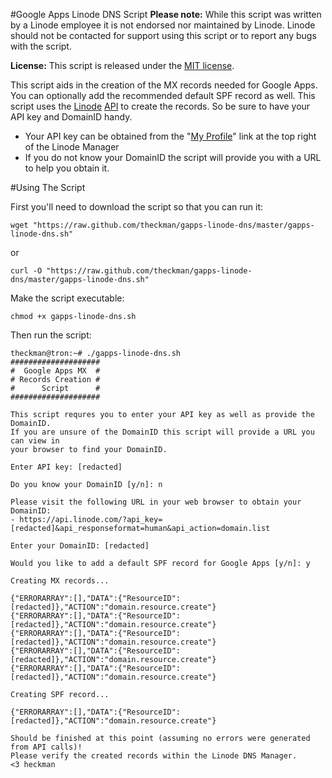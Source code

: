#Google Apps Linode DNS Script
**Please note:** While this script was written by a Linode employee it is not endorsed nor maintained by Linode. Linode should not be contacted for support using this script or to report any bugs with the script.

**License:** This script is released under the [MIT license](http://www.opensource.org/licenses/mit-license.php).

This script aids in the creation of the MX records needed for Google Apps.  You can optionally add the recommended default SPF record as well.  This script uses the [Linode](http://www.linode.com/?r=78a747e2c08ffb6618e260c3c62f536687b9159c) [API](http://www.linode.com/api) to create the records.  So be sure to have your API key and DomainID handy.

* Your API key can be obtained from the "[My Profile](https://manager.linode.com/profile/index)" link at the top right of the Linode Manager
* If you do not know your DomainID the script will provide you with a URL to help you obtain it.

#Using The Script

First you'll need to download the script so that you can run it:

    wget "https://raw.github.com/theckman/gapps-linode-dns/master/gapps-linode-dns.sh"

or

    curl -O "https://raw.github.com/theckman/gapps-linode-dns/master/gapps-linode-dns.sh"

Make the script executable:

    chmod +x gapps-linode-dns.sh

Then run the script:

    theckman@tron:~# ./gapps-linode-dns.sh
    ####################
    #  Google Apps MX  #
    # Records Creation #
    #      Script      #
    ####################

    This script requres you to enter your API key as well as provide the DomainID.
    If you are unsure of the DomainID this script will provide a URL you can view in
    your browser to find your DomainID.

	Enter API key: [redacted]

	Do you know your DomainID [y/n]: n

	Please visit the following URL in your web browser to obtain your DomainID:
	- https://api.linode.com/?api_key=[redacted]&api_responseformat=human&api_action=domain.list

	Enter your DomainID: [redacted]

	Would you like to add a default SPF record for Google Apps [y/n]: y

	Creating MX records...

	{"ERRORARRAY":[],"DATA":{"ResourceID":[redacted]},"ACTION":"domain.resource.create"}
	{"ERRORARRAY":[],"DATA":{"ResourceID":[redacted]},"ACTION":"domain.resource.create"}
	{"ERRORARRAY":[],"DATA":{"ResourceID":[redacted]},"ACTION":"domain.resource.create"}
	{"ERRORARRAY":[],"DATA":{"ResourceID":[redacted]},"ACTION":"domain.resource.create"}
	{"ERRORARRAY":[],"DATA":{"ResourceID":[redacted]},"ACTION":"domain.resource.create"}

	Creating SPF record...

	{"ERRORARRAY":[],"DATA":{"ResourceID":[redacted]},"ACTION":"domain.resource.create"}

	Should be finished at this point (assuming no errors were generated from API calls)!
	Please verify the created records within the Linode DNS Manager.
	<3 heckman
